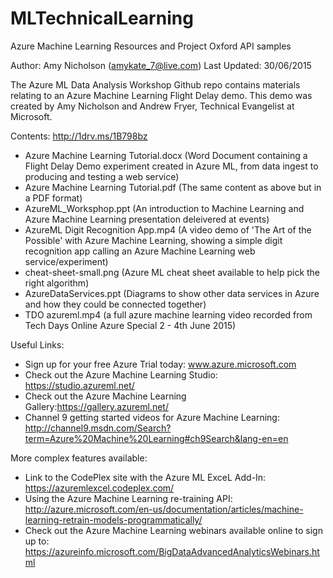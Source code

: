 # MLTechnicalLearning
Azure Machine Learning Resources and Project Oxford API samples

Author: Amy Nicholson (amykate_7@live.com)
Last Updated: 30/06/2015

The Azure ML Data Analysis Workshop Github repo contains materials relating to an Azure Machine Learning Flight Delay demo.
This demo was created by Amy Nicholson and Andrew Fryer, Technical Evangelist at Microsoft.

Contents: http://1drv.ms/1B798bz 
- Azure Machine Learning Tutorial.docx 
	(Word Document containing a Flight Delay Demo experiment created in Azure ML, from data ingest to producing and testing a web service)
- Azure Machine Learning Tutorial.pdf 
	(The same content as above but in a PDF format)
- AzureML_Worksphop.ppt 
	(An introduction to Machine Learning and Azure Machine Learning presentation deleivered at events)
- AzureML Digit Recognition App.mp4 
	(A video demo of 'The Art of the Possible' with Azure Machine Learning, showing a simple digit recognition app calling an Azure Machine Learning web service/experiment)
- cheat-sheet-small.png 
	(Azure ML cheat sheet available to help pick the right algorithm)
- AzureDataServices.ppt
	(Diagrams to show other data services in Azure and how they could be connected together)
- TDO azureml.mp4
	(a full azure machine learning video recorded from Tech Days Online Azure Special 2 - 4th June 2015)

Useful Links:
- Sign up for your free Azure Trial today: www.azure.microsoft.com 
- Check out the Azure Machine Learning Studio: https://studio.azureml.net/ 
- Check out the Azure Machine Learning Gallery:https://gallery.azureml.net/ 
- Channel 9 getting started videos for Azure Machine Learning: http://channel9.msdn.com/Search?term=Azure%20Machine%20Learning#ch9Search&lang-en=en 

More complex features available:
- Link to the CodePlex site with the Azure ML ExceL Add-In: https://azuremlexcel.codeplex.com/
- Using the Azure Machine Learning re-training API: http://azure.microsoft.com/en-us/documentation/articles/machine-learning-retrain-models-programmatically/ 
- Check out the Azure Machine Learning webinars available online to sign up to: https://azureinfo.microsoft.com/BigDataAdvancedAnalyticsWebinars.html

